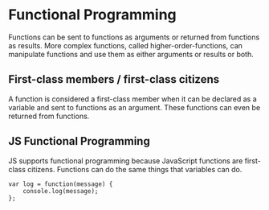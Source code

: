 # Functional Programming
Functions can be sent to functions as arguments or returned from functions as results. More complex functions, called higher-order-functions, can manipulate functions and use them as either arguments or results or both. 

## First-class members / first-class citizens
A function is considered a first-class member when it can be declared as a variable and sent to functions as an argument. These functions can even be returned from functions.

## JS Functional Programming
JS supports functional programming because JavaScript functions are first-class citizens. Functions can do the same things that variables can do. 

    var log = function(message) {
        console.log(message);
    };
